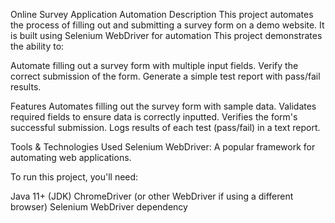 Online Survey Application Automation
Description
This project automates the process of filling out and submitting a survey form on a demo website. It is built using Selenium WebDriver for automation This project demonstrates the ability to:

Automate filling out a survey form with multiple input fields.
Verify the correct submission of the form.
Generate a simple test report with pass/fail results.

Features
Automates filling out the survey form with sample data.
Validates required fields to ensure data is correctly inputted.
Verifies the form's successful submission.
Logs results of each test (pass/fail) in a text report.

Tools & Technologies Used
Selenium WebDriver: A popular framework for automating web applications.

To run this project, you'll need:

Java 11+ (JDK)
ChromeDriver (or other WebDriver if using a different browser)
Selenium WebDriver dependency
